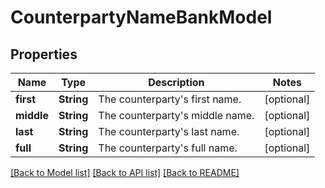 # CounterpartyNameBankModel

## Properties
Name | Type | Description | Notes
------------ | ------------- | ------------- | -------------
**first** | **String** | The counterparty&#39;s first name. | [optional] 
**middle** | **String** | The counterparty&#39;s middle name. | [optional] 
**last** | **String** | The counterparty&#39;s last name. | [optional] 
**full** | **String** | The counterparty&#39;s full name. | [optional] 

[[Back to Model list]](../README.md#documentation-for-models) [[Back to API list]](../README.md#documentation-for-api-endpoints) [[Back to README]](../README.md)


